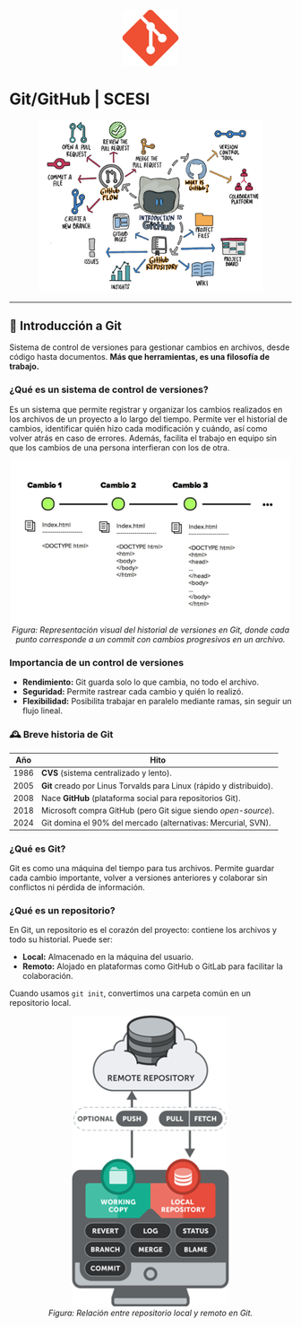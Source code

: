 <p align="center">
  <img src="img/git.png" alt="Logo" width="100"/>
</p>

# Git/GitHub | SCESI

<p align="center">
  <img src="img/img1.png" alt="Introducción a Git" width="400"/>
</p>

---

## 📁 Introducción a Git

Sistema de control de versiones para gestionar cambios en archivos, desde código hasta documentos. **Más que herramientas, es una filosofía de trabajo.**

### ¿Qué es un sistema de control de versiones?

Es un sistema que permite registrar y organizar los cambios realizados en los archivos de un proyecto a lo largo del tiempo. Permite ver el historial de cambios, identificar quién hizo cada modificación y cuándo, así como volver atrás en caso de errores. Además, facilita el trabajo en equipo sin que los cambios de una persona interfieran con los de otra.

<p align="center">
  <img src="img/versiones.png" alt="Historial de versiones en Git" width="500"/><br>
  <em>Figura: Representación visual del historial de versiones en Git, donde cada punto corresponde a un commit con cambios progresivos en un archivo.</em>
</p>

### Importancia de un control de versiones

- **Rendimiento:** Git guarda solo lo que cambia, no todo el archivo.
- **Seguridad:** Permite rastrear cada cambio y quién lo realizó.
- **Flexibilidad:** Posibilita trabajar en paralelo mediante ramas, sin seguir un flujo lineal.

### 🕰️ Breve historia de Git

| Año  | Hito                                                                 |
| ---- | -------------------------------------------------------------------- |
| 1986 | **CVS** (sistema centralizado y lento).                              |
| 2005 | **Git** creado por Linus Torvalds para Linux (rápido y distribuido). |
| 2008 | Nace **GitHub** (plataforma social para repositorios Git).           |
| 2018 | Microsoft compra GitHub (pero Git sigue siendo *open-source*).       |
| 2024 | Git domina el 90% del mercado (alternativas: Mercurial, SVN).        |

### ¿Qué es Git?

Git es como una máquina del tiempo para tus archivos. Permite guardar cada cambio importante, volver a versiones anteriores y colaborar sin conflictos ni pérdida de información.

### ¿Qué es un repositorio?

En Git, un repositorio es el corazón del proyecto: contiene los archivos y todo su historial. Puede ser:

- **Local:** Almacenado en la máquina del usuario.
- **Remoto:** Alojado en plataformas como GitHub o GitLab para facilitar la colaboración.

Cuando usamos `git init`, convertimos una carpeta común en un repositorio local.

<p align="center">
  <img src="img/repositorio.png" alt="Repositorio local vs remoto" width="280"/><br>
  <em>Figura: Relación entre repositorio local y remoto en Git.</em>
</p>


